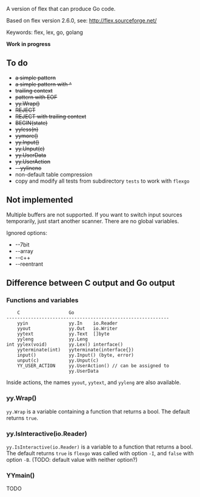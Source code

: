 A version of flex that can produce Go code.

Based on flex version 2.6.0, see: http://flex.sourceforge.net/

Keywords: flex, lex, go, golang

**Work in progress**

## To do

 * ~~a simple pattern~~
 * ~~a simple pattern with ^~~
 * ~~trailing context~~
 * ~~pattern with EOF~~
 * ~~yy.Wrap()~~
 * ~~REJECT~~
 * ~~REJECT with trailing context~~
 * ~~BEGIN(state)~~
 * ~~yyless(n)~~
 * ~~yymore()~~
 * ~~yy.Input()~~
 * ~~yy.Unput(c)~~
 * ~~yy.UserData~~
 * ~~yy.UserAction~~
 * ~~--yylineno~~
 * non-default table compression
 * copy and modify all tests from subdirectory `tests` to work with `flexgo`

## Not implemented

Multiple buffers are not supported. If you want to switch input sources
temporarily, just start another scanner. There are no global variables.

Ignored options:

 * --7bit
 * --array
 * --c++
 * --reentrant

## Difference between C output and Go output

### Functions and variables

        C                  Go
    ------------------------------------------------------------
        yyin               yy.In    io.Reader
        yyout              yy.Out   io.Writer
        yytext             yy.Text  []byte
        yyleng             yy.Leng
    int yylex(void)        yy.Lex() interface()
        yyterminate(int)   yyterminate(interface{})
        input()            yy.Input() (byte, error)
        unput(c)           yy.Unput(c)
        YY_USER_ACTION     yy.UserAction() // can be assigned to
		                   yy.UserData

Inside actions, the names `yyout`, `yytext`, and `yyleng` are also
available.

### yy.Wrap()

`yy.Wrap` is a variable containing a function that returns a bool. The
default returns `true`.

### yy.IsInteractive(io.Reader)

`yy.IsInteractive(io.Reader)` is a variable to a function that returns a
bool. The default returns `true` is `flexgo` was called with option
`-I`, and `false` with option `-B`. (TODO: default value with neither
option?)

### YYmain()

TODO
